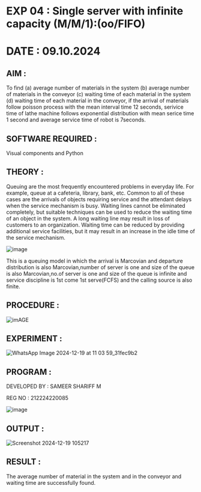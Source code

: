 # EXP 04 : Single server with infinite capacity (M/M/1):(oo/FIFO)
# DATE : 09.10.2024
## AIM :
To find (a) average number of materials in the system (b) average number of materials in the conveyor (c) waiting time of each material in the system (d) waiting time of each material in the conveyor, if the arrival  of materials follow poisson process with the mean interval time 12 seconds, serivice time of lathe machine follows exponential distribution with mean serice time 1 second and average service time of robot is 7seconds.

## SOFTWARE REQUIRED :
Visual components and Python

## THEORY :
Queuing are the most frequently encountered problems in everyday life. For example, queue at a cafeteria, library, bank, etc. Common to all of these cases are the arrivals of objects requiring service and the attendant delays when the service mechanism is busy. Waiting lines cannot be eliminated completely, but suitable techniques can be used to reduce the waiting time of an object in the system. A long waiting line may result in loss of customers to an organization. Waiting time can be reduced by providing additional service facilities, but it may result in an increase in the idle time of the service mechanism.

![image](1.png)

This is a queuing model in which the arrival is Marcovian and departure distribution is also Marcovian,number of server is one and size of the queue is also Marcovian,no.of server is one and size of the queue is infinite and service discipline is 1st come 1st serve(FCFS) and the calling source is also finite.

## PROCEDURE  :

![imAGE](2.png)



## EXPERIMENT :
![WhatsApp Image 2024-12-19 at 11 03 59_31fec9b2](https://github.com/user-attachments/assets/6a27f0b0-6c72-4845-abcd-95318cb3a919)



 
## PROGRAM :
DEVELOPED BY : SAMEER SHARIFF M

REG NO : 212224220085

![image](https://github.com/ramjan1729/Single-server-infinite-capacity---Markov-Model/assets/103921593/5f1fd58d-5929-4c51-89ea-4cef009e5bad)

## OUTPUT :
![Screenshot 2024-12-19 105217](https://github.com/user-attachments/assets/cf9db966-be60-4486-bfc2-5c66ad8500ea)


## RESULT :
The average number of material in the system and in the conveyor and waiting time are successfully found.

